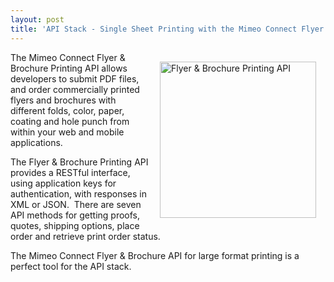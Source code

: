 ```yaml
---
layout: post
title: 'API Stack - Single Sheet Printing with the Mimeo Connect Flyer &amp; Brochure Printing API'
---
```

<p><img style="padding: 15px;" src="http://kinlane-productions.s3.amazonaws.com/mimeo/flyers-sample-image.png" alt="Flyer &amp; Brochure Printing API" width="250" align="right" />The Mimeo Connect Flyer &amp; Brochure Printing API allows developers to submit PDF files, and order commercially printed flyers and brochures with different folds, color, paper, coating and hole punch from within your web and mobile applications.</p>
<p>The <a title="Flyer &amp; Brochure Printing API">Flyer &amp; Brochure Printing API</a> provides a RESTful interface, using application keys for authentication, with responses in XML or JSON. &nbsp;There are seven API methods for getting proofs, quotes, shipping options, place order and retrieve print order status.</p>
<p>The Mimeo Connect Flyer &amp; Brochure  API for large format printing is a perfect tool for the API stack.</p>